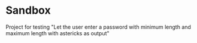 # Sandbox
Project for testing
"Let the user enter a password with minimum length and maximum length with astericks as output"
